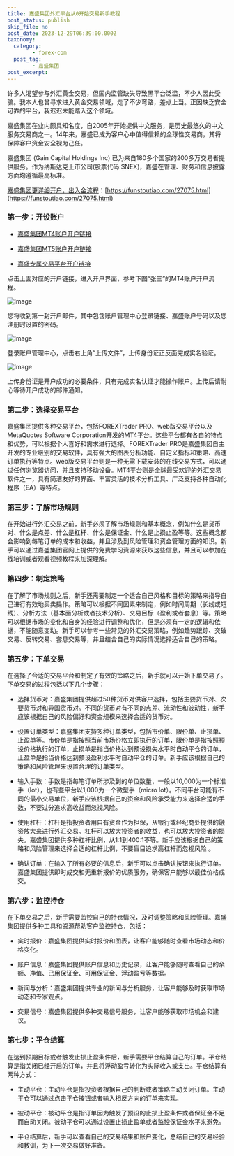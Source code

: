 ```yaml
---
title: 嘉盛集团外汇平台从0开始交易新手教程
post_status: publish
skip_file: no
post_date: 2023-12-29T06:39:00.000Z
taxonomy:
  category:
        - forex-com
  post_tag:
        - 嘉盛集团
post_excerpt: 
---
```

许多人渴望参与外汇黄金交易，但国内监管缺失导致黑平台泛滥，不少人因此受骗。我本人也曾寻求进入黄金交易领域，走了不少弯路，差点上当。正因缺乏安全可靠的平台，我迟迟未能踏入这个领域。

嘉盛集团在业内颇具知名度，自2005年开始提供中文服务，是历史最悠久的中文服务交易商之一。14年来，嘉盛已成为客户心中值得信赖的全球性交易商，其将保障客户资金安全视为己任。

嘉盛集团 (Gain Capital Holdings Inc) 已为来自180多个国家的200多万交易者提供服务。作为纳斯达克上市公司(股票代码:SNEX)，嘉盛在管理、财务和信息披露方面均遵循最高标准。

[嘉盛集团更详细开户，出入金流程](https://funstoutiao.com/27075.html)：[https://funstoutiao.com/27075.html](https://funstoutiao.com/27075.html)

### 第一步：开设账户

* [嘉盛集团MT4账户开户链接](https://s.ssgg.net/jsmt4)

* [嘉盛集团MT5账户开户链接](https://s.ssgg.net/jsmt5)

* [嘉盛专属交易平台开户链接](https://s.ssgg.net/js)

点击上面对应的开户链接，进入开户界面，参考下图“张三”的MT4账户开户流程。

![Image](https://prod-files-secure.s3.us-west-2.amazonaws.com/39ed1227-6d7d-4570-be36-9ccd4a2c4241/7a167aea-686b-400d-af59-4e18eb607a40/640.png?X-Amz-Algorithm=AWS4-HMAC-SHA256&X-Amz-Content-Sha256=UNSIGNED-PAYLOAD&X-Amz-Credential=ASIAZI2LB4664Z7DG2HM%2F20251027%2Fus-west-2%2Fs3%2Faws4_request&X-Amz-Date=20251027T101310Z&X-Amz-Expires=3600&X-Amz-Security-Token=IQoJb3JpZ2luX2VjEOr%2F%2F%2F%2F%2F%2F%2F%2F%2F%2FwEaCXVzLXdlc3QtMiJHMEUCIQD9G7N52WHGJ4yFe5sy4WcOJwJU3H2OtBuEMJlbTZ7YPAIgZxOy%2FthGhviaSwpslKjYf9cwmEyCS0wZCNYmL8QJm3YqiAQIov%2F%2F%2F%2F%2F%2F%2F%2F%2F%2FARAAGgw2Mzc0MjMxODM4MDUiDF1NUCFnm%2BcigJZMkircAzgCnrrXoShFyWqthW6dU12dkwDbA9fGaSy3SLzhtPMpHYjEKnwyFI64xiTN6cHuX9pCuXb%2BxBGtDd5AQr5PSxFaDmupO7qDSdQMwWrTweeKEOAv%2Fn%2FPXpYrY2JIN4UaDFbU%2FuxNUXQDKqZQuewTUtJZRA47fJo0GDP380%2FqJUAOgADWlSRwhKhyCCRS3GJ%2BtYXOSG9OZ11EHHsmv5z%2FsxRB4CTfr832JDapeteKRnHdNo5FnwfU178nmNjHCakWGCDZYSpbIB2FzZnVBqgYKkrkmQcCu7Y11iKaSHV8W59c9oTbqPnDeEdQPggMVbLrtM%2Fo1oc4JXCm5P0adhLRocYt%2BZCdlVbvWvOP9qhO7TqEoABOnhRKDOlUPqNwqyacl%2B9irbOltPBhlwQ8Qe8D71bnxQbK3fmK5WOL37ni%2BCs2F2%2BvsYFrhIEb3Ue80o%2Be7IMQckvCV%2FftIIbffZbQw8bInRr3a%2BilZnz27DOEctskaEuSHURH1loBknugC7wyqPMBLxc3KqM0PsmAz5KJzdXshZVKCiMgtkhV9ziWqDj021UFcsvW6XnSSS1L4Vpyk5TUHljzqOh4s067OY%2BLeKfk5i8Pz14QuWX9Lm4P5CJ5DiTNz5KYr8LGjdt%2BMOLx%2FMcGOqUBnJhXlWuycPI7nVWyvpKPcCoKJ2LoFgvqwCf18xEvxv8PQRHhqJ3k%2BxvwNeMhtvPlaOF9Dq3NbEYWoV6i9b2dc%2FXqaqMVN7Nz37doVRIFORUHivUAR7dwVU1ZpfC7%2F2oH3TuW9y3rtB7i7NqDRboNMa60%2FlntV6%2FUWRbR95D63x4yAjk8i6T9M46lmixlGhC5AcFKBve43QqXqc03Pl32LEA3FmAl&X-Amz-Signature=986dec4b737d0d3f9c6f1f5fe526911939ca7776438338b22c90eb6b1138d876&X-Amz-SignedHeaders=host&x-amz-checksum-mode=ENABLED&x-id=GetObject)

您将收到第一封开户邮件，其中包含账户管理中心登录链接、嘉盛账户号码以及您注册时设置的密码。

![Image](https://prod-files-secure.s3.us-west-2.amazonaws.com/39ed1227-6d7d-4570-be36-9ccd4a2c4241/eaa1c6b3-2877-4284-a0e1-530e222c27fb/image.png?X-Amz-Algorithm=AWS4-HMAC-SHA256&X-Amz-Content-Sha256=UNSIGNED-PAYLOAD&X-Amz-Credential=ASIAZI2LB4664Z7DG2HM%2F20251027%2Fus-west-2%2Fs3%2Faws4_request&X-Amz-Date=20251027T101310Z&X-Amz-Expires=3600&X-Amz-Security-Token=IQoJb3JpZ2luX2VjEOr%2F%2F%2F%2F%2F%2F%2F%2F%2F%2FwEaCXVzLXdlc3QtMiJHMEUCIQD9G7N52WHGJ4yFe5sy4WcOJwJU3H2OtBuEMJlbTZ7YPAIgZxOy%2FthGhviaSwpslKjYf9cwmEyCS0wZCNYmL8QJm3YqiAQIov%2F%2F%2F%2F%2F%2F%2F%2F%2F%2FARAAGgw2Mzc0MjMxODM4MDUiDF1NUCFnm%2BcigJZMkircAzgCnrrXoShFyWqthW6dU12dkwDbA9fGaSy3SLzhtPMpHYjEKnwyFI64xiTN6cHuX9pCuXb%2BxBGtDd5AQr5PSxFaDmupO7qDSdQMwWrTweeKEOAv%2Fn%2FPXpYrY2JIN4UaDFbU%2FuxNUXQDKqZQuewTUtJZRA47fJo0GDP380%2FqJUAOgADWlSRwhKhyCCRS3GJ%2BtYXOSG9OZ11EHHsmv5z%2FsxRB4CTfr832JDapeteKRnHdNo5FnwfU178nmNjHCakWGCDZYSpbIB2FzZnVBqgYKkrkmQcCu7Y11iKaSHV8W59c9oTbqPnDeEdQPggMVbLrtM%2Fo1oc4JXCm5P0adhLRocYt%2BZCdlVbvWvOP9qhO7TqEoABOnhRKDOlUPqNwqyacl%2B9irbOltPBhlwQ8Qe8D71bnxQbK3fmK5WOL37ni%2BCs2F2%2BvsYFrhIEb3Ue80o%2Be7IMQckvCV%2FftIIbffZbQw8bInRr3a%2BilZnz27DOEctskaEuSHURH1loBknugC7wyqPMBLxc3KqM0PsmAz5KJzdXshZVKCiMgtkhV9ziWqDj021UFcsvW6XnSSS1L4Vpyk5TUHljzqOh4s067OY%2BLeKfk5i8Pz14QuWX9Lm4P5CJ5DiTNz5KYr8LGjdt%2BMOLx%2FMcGOqUBnJhXlWuycPI7nVWyvpKPcCoKJ2LoFgvqwCf18xEvxv8PQRHhqJ3k%2BxvwNeMhtvPlaOF9Dq3NbEYWoV6i9b2dc%2FXqaqMVN7Nz37doVRIFORUHivUAR7dwVU1ZpfC7%2F2oH3TuW9y3rtB7i7NqDRboNMa60%2FlntV6%2FUWRbR95D63x4yAjk8i6T9M46lmixlGhC5AcFKBve43QqXqc03Pl32LEA3FmAl&X-Amz-Signature=4ac2120e86e88b52dafd818eace0f66ec171170102efd0927168a98c37924466&X-Amz-SignedHeaders=host&x-amz-checksum-mode=ENABLED&x-id=GetObject)

登录账户管理中心，点击右上角“上传文件”，上传身份证正反面完成实名验证。

![Image](https://prod-files-secure.s3.us-west-2.amazonaws.com/39ed1227-6d7d-4570-be36-9ccd4a2c4241/54090639-09fc-46b4-a135-e0289f707147/image.png?X-Amz-Algorithm=AWS4-HMAC-SHA256&X-Amz-Content-Sha256=UNSIGNED-PAYLOAD&X-Amz-Credential=ASIAZI2LB4664Z7DG2HM%2F20251027%2Fus-west-2%2Fs3%2Faws4_request&X-Amz-Date=20251027T101310Z&X-Amz-Expires=3600&X-Amz-Security-Token=IQoJb3JpZ2luX2VjEOr%2F%2F%2F%2F%2F%2F%2F%2F%2F%2FwEaCXVzLXdlc3QtMiJHMEUCIQD9G7N52WHGJ4yFe5sy4WcOJwJU3H2OtBuEMJlbTZ7YPAIgZxOy%2FthGhviaSwpslKjYf9cwmEyCS0wZCNYmL8QJm3YqiAQIov%2F%2F%2F%2F%2F%2F%2F%2F%2F%2FARAAGgw2Mzc0MjMxODM4MDUiDF1NUCFnm%2BcigJZMkircAzgCnrrXoShFyWqthW6dU12dkwDbA9fGaSy3SLzhtPMpHYjEKnwyFI64xiTN6cHuX9pCuXb%2BxBGtDd5AQr5PSxFaDmupO7qDSdQMwWrTweeKEOAv%2Fn%2FPXpYrY2JIN4UaDFbU%2FuxNUXQDKqZQuewTUtJZRA47fJo0GDP380%2FqJUAOgADWlSRwhKhyCCRS3GJ%2BtYXOSG9OZ11EHHsmv5z%2FsxRB4CTfr832JDapeteKRnHdNo5FnwfU178nmNjHCakWGCDZYSpbIB2FzZnVBqgYKkrkmQcCu7Y11iKaSHV8W59c9oTbqPnDeEdQPggMVbLrtM%2Fo1oc4JXCm5P0adhLRocYt%2BZCdlVbvWvOP9qhO7TqEoABOnhRKDOlUPqNwqyacl%2B9irbOltPBhlwQ8Qe8D71bnxQbK3fmK5WOL37ni%2BCs2F2%2BvsYFrhIEb3Ue80o%2Be7IMQckvCV%2FftIIbffZbQw8bInRr3a%2BilZnz27DOEctskaEuSHURH1loBknugC7wyqPMBLxc3KqM0PsmAz5KJzdXshZVKCiMgtkhV9ziWqDj021UFcsvW6XnSSS1L4Vpyk5TUHljzqOh4s067OY%2BLeKfk5i8Pz14QuWX9Lm4P5CJ5DiTNz5KYr8LGjdt%2BMOLx%2FMcGOqUBnJhXlWuycPI7nVWyvpKPcCoKJ2LoFgvqwCf18xEvxv8PQRHhqJ3k%2BxvwNeMhtvPlaOF9Dq3NbEYWoV6i9b2dc%2FXqaqMVN7Nz37doVRIFORUHivUAR7dwVU1ZpfC7%2F2oH3TuW9y3rtB7i7NqDRboNMa60%2FlntV6%2FUWRbR95D63x4yAjk8i6T9M46lmixlGhC5AcFKBve43QqXqc03Pl32LEA3FmAl&X-Amz-Signature=685b6a6b2b3179da48ecf33333f7abad2c430d38368bdc94776591f59121dfce&X-Amz-SignedHeaders=host&x-amz-checksum-mode=ENABLED&x-id=GetObject)

上传身份证是开户成功的必要条件，只有完成实名认证才能操作账户。上传后请耐心等待开户成功的邮件通知。

### 第二步：选择交易平台

嘉盛集团提供多种交易平台，包括FOREXTrader PRO、web版交易平台以及MetaQuotes Software Corporation开发的MT4平台。这些平台都有各自的特点和优势，可以根据个人喜好和需求进行选择。FOREXTrader PRO是嘉盛集团自主开发的专业级别的交易软件，具有强大的图表分析功能、自定义指标和策略、高速订单执行等特点。web版交易平台则是一种无需下载安装的在线交易方式，可以通过任何浏览器访问，并且支持移动设备。MT4平台则是全球最受欢迎的外汇交易软件之一，具有简洁友好的界面、丰富灵活的技术分析工具、广泛支持各种自动化程序（EA）等特点。

### 第三步：了解市场规则

在开始进行外汇交易之前，新手必须了解市场规则和基本概念，例如什么是货币对、什么是点差、什么是杠杆、什么是保证金、什么是止损止盈等等。这些概念都会影响到每笔订单的成本和收益，并且涉及到风险管理和资金管理方面的知识。新手可以通过嘉盛集团官网上提供的免费学习资源来获取这些信息，并且可以参加在线培训或者观看视频教程来加深理解。

### 第四步：制定策略

在了解了市场规则之后，新手还需要制定一个适合自己风格和目标的策略来指导自己进行有效地买卖操作。策略可以根据不同因素来制定，例如时间周期（长线或短线）、分析方法（基本面分析或者技术分析）、交易目标（盈利或者套息）等。策略可以根据市场的变化和自身的经验进行调整和优化，但是必须有一定的逻辑和依据，不能随意变动。新手可以参考一些常见的外汇交易策略，例如趋势跟踪、突破交易、反转交易、套息交易等，并且结合自己的实际情况选择适合自己的策略。

### 第五步：下单交易

在选择了合适的交易平台和制定了有效的策略之后，新手就可以开始下单交易了。下单交易的过程包括以下几个步骤：

* 选择货币对：嘉盛集团提供超过50种货币对供客户选择，包括主要货币对、次要货币对和异国货币对。不同的货币对有不同的点差、流动性和波动性，新手应该根据自己的风险偏好和资金规模来选择合适的货币对。

* 设置订单类型：嘉盛集团支持多种订单类型，包括市价单、限价单、止损单、止盈单等。市价单是指按照当前市场价格立即执行的订单，限价单是指按照预设价格执行的订单，止损单是指当价格达到预设损失水平时自动平仓的订单，止盈单是指当价格达到预设盈利水平时自动平仓的订单。新手应该根据自己的策略和风险管理来设置合理的订单类型。

* 输入手数：手数是指每笔订单所涉及到的单位数量，一般以10,000为一个标准手（lot），也有些平台以1,000为一个微型手（micro lot）。不同平台可能有不同的最小交易单位，新手应该根据自己的资金和风险承受能力来选择合适的手数，不要过分追求高收益而忽视风险。

* 使用杠杆：杠杆是指投资者用自有资金作为担保，从银行或经纪商处提供的融资放大来进行外汇交易。杠杆可以放大投资者的收益，也可以放大投资者的损失。嘉盛集团提供多种杠杆比例，从1:1到400:1不等。新手应该根据自己的策略和风险管理来选择合适的杠杆比例，不要盲目追求高杠杆而忽视风险 。

* 确认订单：在输入了所有必要的信息后，新手可以点击确认按钮来执行订单。嘉盛集团提供即时成交和无重新报价的优质服务，确保客户能够以最佳价格成交。

### 第六步：监控持仓

在下单交易之后，新手需要监控自己的持仓情况，及时调整策略和风险管理。嘉盛集团提供多种工具和资源帮助客户监控持仓，包括：

* 实时报价：嘉盛集团提供实时报价和图表，让客户能够随时查看市场动态和价格变化。

* 账户信息：嘉盛集团提供账户信息和历史记录，让客户能够随时查看自己的余额、净值、已用保证金、可用保证金、浮动盈亏等数据。

* 新闻与分析：嘉盛集团提供专业的新闻与分析服务，让客户能够及时获取市场动态和专家观点。

* 交易信号：嘉盛集团提供多种交易信号服务，让客户能够获取市场机会和建议。

### 第七步：平仓结算

在达到预期目标或者触发止损止盈条件后，新手需要平仓结算自己的订单。平仓结算是指关闭已经开启的订单，并且将浮动盈亏转化为实际收入或支出。平仓结算有两种方式：

* 主动平仓：主动平仓是指投资者根据自己的判断或者策略主动关闭订单。主动平仓可以通过点击平仓按钮或者输入相反方向的订单来实现。

* 被动平仓：被动平仓是指订单因为触发了预设的止损止盈条件或者保证金不足而自动关闭。被动平仓可以通过设置止损止盈单或者监控保证金水平来避免。

* 平仓结算后，新手可以查看自己的交易结果和账户变化，总结自己的交易经验和教训，为下一次交易做好准备。